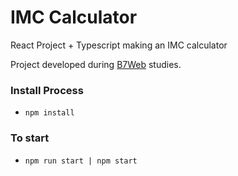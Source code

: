 # IMC Calculator

React Project + Typescript
making an IMC calculator

Project developed during [B7Web](https://b7web.com.br) studies.

### Install Process
- `npm install`

### To start
- `npm run start | npm start`